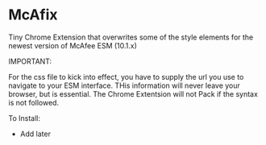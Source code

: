 # McAfix
Tiny Chrome Extension that overwrites some of the style elements for the newest version of McAfee ESM (10.1.x)

IMPORTANT:

For the css file to kick into effect, you have to supply the url you use to navigate to your ESM interface. THis information will never leave your browser, but is essential. The Chrome Extentsion will not Pack if the syntax is not followed.

To Install:


  - Add later
